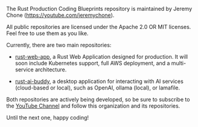 The Rust Production Coding Blueprints repository is maintained by Jeremy Chone (https://youtube.com/jeremychone).

All public repositories are licensed under the Apache 2.0 OR MIT licenses. Feel free to use them as you like.

Currently, there are two main repositories:

- [rust-web-app](https://github.com/rust10x/rust-web-app), a Rust Web Application designed for production. It will soon include Kubernetes support, full AWS deployment, and a multi-service architecture.

- [rust-ai-buddy](https://github.com/rust10x/rust-ai-buddy), a desktop application for interacting with AI services (cloud-based or local), such as OpenAI, ollama (local), or lamafile.

Both repositories are actively being developed, so be sure to subscribe to the [YouTube Channel](https://youtube.com/jeremychone) and follow this organization and its repositories.

Until the next one, happy coding!
